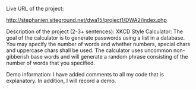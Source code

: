 
Live URL of the project:

http://stephanien.siteground.net/dwa15/project1/DWA2/index.php

Description of the project (2-3+ sentences):
XKCD Style Calculator:
The goal of the calculator is to generate passwords using a list in a database. You may specify the number of words and whether numbers, special chars and uppercase chars shall be used. The calculator uses uncommon non-gibberish base words and will generate a random phrase consisting of the number of words that you specified. 


Demo information: I have added comments to all my code that is explanatory. In addition, I will record a demo.

